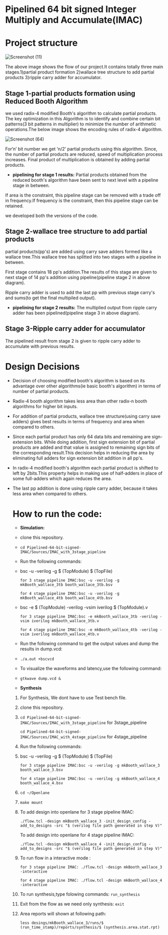 # Pipelined 64 bit signed Integer Multiply and Accumulate(IMAC)

# Project structure
![Screenshot (11)](https://github.com/kakarlahimabindu/64-bit-signed-MAC/assets/153276932/9440e864-b444-4152-99dc-224b536d8b1c)

The above image shows the flow of our project.It contains totally three main stages.1)partial product formation 2)wallace tree structure to add partial products 3)ripple carry adder for accumulator.
## Stage 1-partial products formation using Reduced Booth Algorithm
we used radix-4 modified Booth's algorithm to calculate partial products.
The key optimization in this Algorithm is to identify and combine certain bit patterns(3 bit patterns in multiplier) to minimize the number of arithmetic operations.The below image shows the encoding rules of radix-4 algorithm.

![Screenshot (64)](https://github.com/kakarlahimabindu/64-bit-signed-MAC/assets/153276932/c5d4c4bf-e93a-4721-8a92-d818a3205cbc)

For‘n’ bit number we get ‘n/2’ partial products using this algorithm. Since, the number of partial products are reduced, speed of multiplication process increases. 
Final product of multiplication is obtained by adding partial products.

* **pipelining for stage 1 results:**
Partial products obtained from the reduced booth's algorithm have been sent to next level with a pipeline stage in between.

If area is the constraint, this pipeline stage can be removed with a trade off in frequency.If frequency is the constraint, then this pipeline stage can be retained.

we developed both the versions of the code.
## Stage 2-wallace tree structure to add partial products
partial products(pp's) are added using carry save adders formed like a wallace tree.This wallace tree has splitted into two stages with a pipeline in between.

First stage contains 18 pp's addition.The results of this stage are given to next stage of 14 pp's addition using pipeline(pipeline stage 2 in above diagram).

Ripple carry adder is used to add the last pp with previous stage carry's and sums(to get the final multipiled output).

* **pipelining for stage 2 results:**
The multiplied output from ripple carry adder has been pipelined(pipeline stage 3 in above diagram).
## Stage 3-Ripple carry adder for accumulator
The pipelined result from stage 2 is given to ripple carry adder to accumulate with previous results.
# Design Decisions
- Decision of choosing modified booth's algorithm is based on its advantage over other algorithms(ie basic booth's algorithm) in terms of number of partial products.

+ Radix-4 booth algorithm takes less area than other radix-n booth algorithms for higher bit inputs.

* For addition of partial products, wallace tree structure(using carry save adders) gives best results in terms of frequency and area when compared to others.

* Since each partial product has only 64 data bits and remaining are sign-extension bits. While doing addition, first sign extension bit of partial products are added and that value is assigned to remaining sign bits of the corresponding result.This decision helps in reducing the area by eliminating full adders for sign extension bit addition in all pp's.

* In radix-4 modified booth's algorithm each partial product is shifted to left by 2bits.This property helps in making use of half-adders in place of some full-adders which again reduces the area.

* The last pp addition is done using ripple carry adder, because it takes less area when compared to others.

  # How to run the code:
  * **Simulation:**
  * clone this repository.
  * `cd Pipelined-64-bit-signed-IMAC/Sources/IMAC_with_3stage_pipeline`
  * Run the following commands:
  * bsc -u -verilog -g $ (TopModule) $ (TopFile)
    
        for 3 stage pipeline IMAC:bsc -u -verilog -g mkBooth_wallace_3tb booth_wallace_3tb.bsv
    
        for 4 stage pipeline IMAC:bsc -u -verilog -g mkBooth_wallace_4tb booth_wallace_4tb.bsv
  * bsc -e $ (TopModule) -verilog -vsim iverilog $ (TopModule).v
    
        for 3 stage pipeline IMAC:bsc -e mkBooth_wallace_3tb -verilog -vsim iverilog mkBooth_wallace_3tb.v
    
        for 4 stage pipeline IMAC:bsc -e mkBooth_wallace_4tb -verilog -vsim iverilog mkBooth_wallace_4tb.v
  * Run the following command to get the output values and dump the results in dump.vcd:
  * `./a.out +bscvcd`
  * To visualize the waveforms and latency,use the following command:
  * `gtkwave dump.vcd &`
    
  * **Synthesis**
  1. For Synthesis, We dont have to use Test bench file.
  2. clone this repository.
  3. `cd Pipelined-64-bit-signed-IMAC/Sources/IMAC_with_3stage_pipeline` for 3stage_pipeline
     
      `cd Pipelined-64-bit-signed-IMAC/Sources/IMAC_with_4stage_pipeline` for 4stage_pipeline
  5. Run the following commands:
  6. bsc -u -verilog -g $ (TopModule) $ (TopFile)
    
        `for 3 stage pipeline IMAC:bsc -u -verilog -g mkBooth_wallace_3 booth_wallace_3.bsv`
    
        `for 4 stage pipeline IMAC:bsc -u -verilog -g mkBooth_wallace_4 booth_wallace_4.bsv`
  7. `cd ~/Openlane`
  8. `make mount`
  9. To add design into openlane for 3 stage pipeline IMAC:

     `./flow.tcl -design mkBooth_wallace_3 -init_design_config -add_to_designs -src "$ (verilog file path generated in step V)"`
     
     To add design into openlane for 4 stage pipeline IMAC:

     `./flow.tcl -design mkBooth_wallace_4 -init_design_config -add_to_designs -src "$ (verilog file path generated in step V)"`
  10. To run flow in a interactive mode :

       `for 3 stage pipeline IMAC: ./flow.tcl -design mkBooth_wallace_3 -interactive`
     
       `for 4 stage pipeline IMAC: ./flow.tcl -design mkBooth_wallace_4 -interactive`
  11. To run synthesis,type folowing commands:
       `run_synthesis`
  12. Exit from the flow as we need only synthesis:
       `exit`
  13. Area reports will shown at following path:
      
       `less desings/mkBooth_wallace_3/runs/$ (run_time_stamp)/reports/synthesis/$ (synthesis.area.stat.rpt)`
     
       
     


                                                                              

